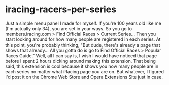 # iracing-racers-per-series
Just a simple menu panel I made for myself. If you're 100 years old like me (I'm actually only 34), you are set in your ways. So you go to members.iracing.com > Find Official Races > Current Series...  Then you start looking around for how many people are registered in each series.  At this point, you're probably thinking, "But dude, there's already a page that shows that already... All you gotta do is go to Find Official Races > Popular Races Guide." Well, all I can say is, I wish I would have noticed that page before I spent 2 hours dicking around making this extension.  That being said, this extension is cool because it shows you how many people are in each series no matter what iRacing page you are on. But whatever, I figured I'd post it on the Chrome Web Store and Opera Extensions Site just in case.
